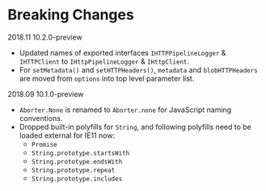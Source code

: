 # Breaking Changes

2018.11 10.2.0-preview

* Updated names of exported interfaces `IHTTPPipelineLogger` & `IHTTPClient` to `IHttpPipelineLogger` & `IHttpClient`.
* For `setMetadata()` and `setHTTPHeaders()`, `metadata` and `blobHTTPHeaders` are moved from `options` into top level parameter list.

2018.09 10.1.0-preview

* `Aborter.None` is renamed to `Aborter.none` for JavaScript naming conventions.
* Dropped built-in polyfills for `String`, and following polyfills need to be loaded external for IE11 now:
  * `Promise`
  * `String.prototype.startsWith`
  * `String.prototype.endsWith`
  * `String.prototype.repeat`
  * `String.prototype.includes`